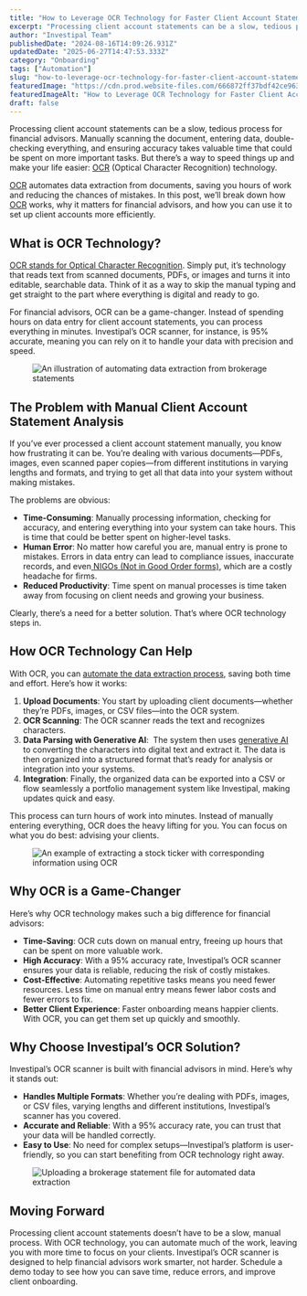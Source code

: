 ```yaml
---
title: "How to Leverage OCR Technology for Faster Client Account Statement Analysis"
excerpt: "Processing client account statements can be a slow, tedious process for financial advisors. Manually scanning the document, entering data, double-checking everything, and ensuring accuracy takes valuable time that could."
author: "Investipal Team"
publishedDate: "2024-08-16T14:09:26.931Z"
updatedDate: "2025-06-27T14:47:53.333Z"
category: "Onboarding"
tags: ["Automation"]
slug: "how-to-leverage-ocr-technology-for-faster-client-account-statement-analysis"
featuredImage: "https://cdn.prod.website-files.com/666872ff37bdf42ce9637d77/66e1ffee6ce9e2e09afcee16_How%20to%20Leverage%20OCR%20Technology%20for%20Faster%20Client%20Account%20Statement%20Analysis%20(1).png"
featuredImageAlt: "How to Leverage OCR Technology for Faster Client Account Statement Analysis"
draft: false
---
```

<p id="">Processing client account statements can be a slow, tedious process for financial advisors. Manually scanning the document, entering data, double-checking everything, and ensuring accuracy takes valuable time that could be spent on more important tasks. But there’s a way to speed things up and make your life easier: <a href="/features/automated-statement-scanner">OCR</a> (Optical Character Recognition) technology.</p><p id=""><a href="/features/automated-statement-scanner">OCR</a> automates data extraction from documents, saving you hours of work and reducing the chances of mistakes. In this post, we’ll break down how <a href="/features/automated-statement-scanner">OCR</a> works, why it matters for financial advisors, and how you can use it to set up client accounts more efficiently.</p><h2 id="">What is OCR Technology?</h2><p id=""><a rel="noopener noreferrer" target="_blank" href="https://www.adobe.com/acrobat/guides/what-is-ocr.html" id="">OCR stands for Optical Character Recognition</a>. Simply put, it’s technology that reads text from scanned documents, PDFs, or images and turns it into editable, searchable data. Think of it as a way to skip the manual typing and get straight to the part where everything is digital and ready to go.</p><p id="">For financial advisors, OCR can be a game-changer. Instead of spending hours on data entry for client account statements, you can process everything in minutes. Investipal’s OCR scanner, for instance, is 95% accurate, meaning you can rely on it to handle your data with precision and speed.</p><figure id="" class="w-richtext-figure-type-image w-richtext-align-fullwidth" data-rt-type="image" data-rt-align="fullwidth"><div id=""><img src="/images/inline/how-to-leverage-ocr-technology-for-faster-client-account-statement-analysis-0-c008b8c549.webp" loading="lazy" alt="An illustration of automating data extraction from brokerage statements" width="auto" height="auto" id=""></div></figure><h2 id="">The Problem with Manual Client Account Statement Analysis</h2><p id="">If you’ve ever processed a client account statement manually, you know how frustrating it can be. You’re dealing with various documents—PDFs, images, even scanned paper copies—from different institutions in varying lengths and formats, and trying to get all that data into your system without making mistakes.</p><p id="">The problems are obvious:</p><ul id=""><li id=""><strong id="">Time-Consuming</strong>: Manually processing information, checking for accuracy, and entering everything into your system can take hours. This is time that could be better spent on higher-level tasks.</li><li id=""><strong id="">Human Error</strong>: No matter how careful you are, manual entry is prone to mistakes. Errors in data entry can lead to compliance issues, inaccurate records, and even<a href="/blog/understanding-nigos-why-theyre-costing-your-firm-and-how-to-reduce-them" id=""> NIGOs (Not in Good Order forms)</a>, which are a costly headache for firms. </li><li id=""><strong id="">Reduced Productivity</strong>: Time spent on manual processes is time taken away from focusing on client needs and growing your business.</li></ul><p id="">Clearly, there’s a need for a better solution. That’s where OCR technology steps in.</p><h2 id="">How OCR Technology Can Help</h2><p id="">With OCR, you can <a href="/blog/using-ocr-technology-to-automate-account-statement-scanning-for-financial-advisors" id="">automate the data extraction process</a>, saving both time and effort. Here’s how it works:</p><ol id=""><li id=""><strong id="">Upload Documents</strong>: You start by uploading client documents—whether they’re PDFs, images, or CSV files—into the OCR system.</li><li id=""><strong id="">OCR Scanning</strong>: The OCR scanner reads the text and recognizes characters.</li><li id=""><strong id="">Data Parsing with Generative AI</strong>: &nbsp;The system then uses <a href="/blog/how-artificial-intelligence-speeds-data-gathering-and-portfolio-analysis-for-financial-advisory-firms" id="">generative AI</a> to converting the characters into digital text and extract it. The data is then organized into a structured format that’s ready for analysis or integration into your systems.</li><li id=""><strong id="">Integration</strong>: Finally, the organized data can be exported into a CSV or flow seamlessly a portfolio management system like Investipal, making updates quick and easy.</li></ol><p id="">This process can turn hours of work into minutes. Instead of manually entering everything, OCR does the heavy lifting for you. You can focus on what you do best: advising your clients. </p><figure id="" class="w-richtext-figure-type-image w-richtext-align-fullwidth" style="max-width:2240px" data-rt-type="image" data-rt-align="fullwidth" data-rt-max-width="2240px"><div id=""><img src="/images/inline/how-to-leverage-ocr-technology-for-faster-client-account-statement-analysis-1-8781a5c0e7.webp" loading="lazy" alt="An example of extracting a stock ticker with corresponding information using OCR" width="auto" height="auto" id=""></div></figure><h2 id="">Why OCR is a Game-Changer</h2><p id="">Here’s why OCR technology makes such a big difference for financial advisors:</p><ul id=""><li id=""><strong id="">Time-Saving</strong>: OCR cuts down on manual entry, freeing up hours that can be spent on more valuable work.</li><li id=""><strong id="">High Accuracy</strong>: With a 95% accuracy rate, Investipal’s OCR scanner ensures your data is reliable, reducing the risk of costly mistakes.</li><li id=""><strong id="">Cost-Effective</strong>: Automating repetitive tasks means you need fewer resources. Less time on manual entry means fewer labor costs and fewer errors to fix.</li><li id=""><strong id="">Better Client Experience</strong>: Faster onboarding means happier clients. With OCR, you can get them set up quickly and smoothly.</li></ul><h2 id="">Why Choose Investipal’s OCR Solution?</h2><p id="">Investipal’s OCR scanner is built with financial advisors in mind. Here’s why it stands out:</p><ul id=""><li id=""><strong id="">Handles Multiple Formats</strong>: Whether you’re dealing with PDFs, images, or CSV files, varying lengths and different institutions, Investipal’s scanner has you covered.</li><li id=""><strong id="">Accurate and Reliable</strong>: With a 95% accuracy rate, you can trust that your data will be handled correctly.</li><li id=""><strong id="">Easy to Use</strong>: No need for complex setups—Investipal’s platform is user-friendly, so you can start benefiting from OCR technology right away.</li></ul><figure id="" class="w-richtext-figure-type-image w-richtext-align-fullwidth" data-rt-type="image" data-rt-align="fullwidth"><div id=""><img src="/images/inline/how-to-leverage-ocr-technology-for-faster-client-account-statement-analysis-2-b969ec679b.webp" loading="lazy" alt="Uploading a brokerage statement file for automated data extraction" width="auto" height="auto" id=""></div></figure><h2 id="">Moving Forward</h2><p id="">Processing client account statements doesn’t have to be a slow, manual process. With OCR technology, you can automate much of the work, leaving you with more time to focus on your clients. Investipal’s OCR scanner is designed to help financial advisors work smarter, not harder. Schedule a demo today to see how you can save time, reduce errors, and improve client onboarding.</p>